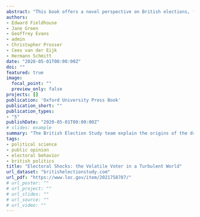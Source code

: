 ```yaml
---
abstract: "This book offers a novel perspective on British elections, focusing on the importance of increasing electoral volatility in British elections, and the role of electoral shocks in the context of increasing volatility. It demonstrates how shocks have contributed to the level of electoral volatility, and also which parties have benefited from the ensuing volatility. It follows in the tradition of British Election Study books, providing a comprehensive account of specific election outcomes—the General Elections of 2015 and 2017—and a more general approach to understanding electoral change.We examine five electoral shocks that affected the elections of 2015 and 2017: the rise in EU immigration after 2004, particularly from Eastern Europe; the Global Financial Crisis prior to 2010; the coalition government of the Conservatives and the Liberal Democrats between 2010 and 2015; the Scottish Independence Referendum in 2014; and the European Union Referendum in 2016.Our focus on electoral shocks offers an overarching explanation for the volatility in British elections, alongside the long-term trends that have led us to this point. It offers a way to understand the rise and fall of the UK Independence Party (UKIP), Labour’s disappointing 2015 performance and its later unexpected gains, the collapse in support for the Liberal Democrats, the dramatic gains of the Scottish National Party (SNP) in 2015, and the continuing period of tumultuous politics that has followed the EU Referendum and the General Election of 2017. It provides a new way of understanding electoral choice in Britain, and beyond, and a better understanding of the outcomes of recent elections."
authors:
- Edward Fieldhouse
- Jane Green
- Geoffrey Evans
- admin
- Christopher Prosser
- Cees van der Eijk
- Hermann Schmitt
date: "2020-05-01T00:00:00Z"
doi: ""
featured: true
image:
  focal_point: ""
  preview_only: false
projects: []
publication: 'Oxford University Press Book'
publication_short: ""
publication_types:
- "5"
publishDate: "2020-05-01T00:00:00Z"
# slides: example
summary: "The British Election Study team explain the origins of the dramatic events of the 2015 and 2017 UK General Elections and show that they were unprecedentedly volatile compared to all elections since 1964."
tags:
- political science
- public opinion
- electoral behavior
- british politics
title: "Electoral Shocks: the Volatile Voter in a Turbulent World"
url_dataset: "britishelectionstudy.com"
url_pdf: "https://www.loc.gov/item/2021758787/"
# url_poster: ""
# url_project: ""
# url_slides: ""
# url_source: ""
# url_video: ""
---
```


